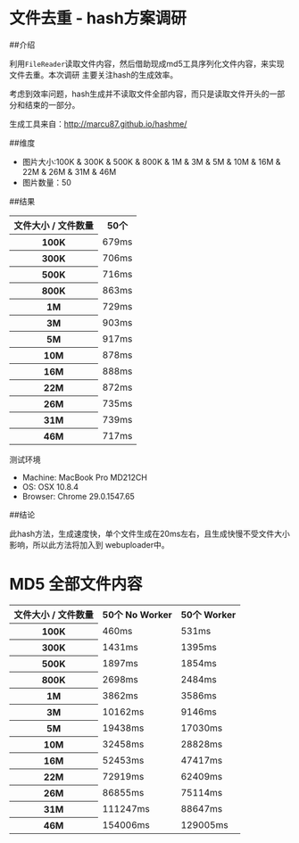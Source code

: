 文件去重 - hash方案调研
====================

##介绍

利用`FileReader`读取文件内容，然后借助现成md5工具序列化文件内容，来实现文件去重。本次调研
主要关注hash的生成效率。

考虑到效率问题，hash生成并不读取文件全部内容，而只是读取文件开头的一部分和结束的一部分。

生成工具来自：http://marcu87.github.io/hashme/

##维度

 * 图片大小:100K & 300K & 500K & 800K & 1M & 3M & 5M & 10M & 16M & 22M & 26M & 31M & 46M
 * 图片数量：50

##结果

<table>
    <tr>
        <th>文件大小 / 文件数量</th>
        <th>50个</th>
    </tr>
    <tr>
        <th>100K</th>
        <td>679ms</td>
    </tr>
    <tr>
        <th>300K</th>
        <td>706ms</td>
    </tr>
    <tr>
        <th>500K</th>
        <td>716ms</td>
    </tr>
    <tr>
        <th>800K</th>
        <td>863ms</td>
    </tr>
    <tr>
        <th>1M</th>
        <td>729ms</td>
    </tr>
    <tr>
        <th>3M</th>
        <td>903ms</td>
    </tr>
    <tr>
        <th>5M</th>
        <td>917ms</td>
    </tr>
    <tr>
        <th>10M</th>
        <td>878ms</td>
    </tr>
    <tr>
        <th>16M</th>
        <td>888ms</td>
    </tr>
    <tr>
        <th>22M</th>
        <td>872ms</td>
    </tr>
    <tr>
        <th>26M</th>
        <td>735ms</td>
    </tr>
    <tr>
        <th>31M</th>
        <td>739ms</td>
    </tr>
    <tr>
        <th>46M</th>
        <td>717ms</td>
    </tr>
</table>

测试环境
 * Machine: MacBook Pro MD212CH
 * OS: OSX 10.8.4
 * Browser: Chrome 29.0.1547.65

##结论

 此hash方法，生成速度快，单个文件生成在20ms左右，且生成快慢不受文件大小影响，所以此方法将加入到
 webuploader中。

 # MD5 全部文件内容

 <table>
    <tr>
        <th>文件大小 / 文件数量</th>
        <th>50个 No Worker</th>
        <th>50个 Worker</th>
    </tr>
    <tr>
        <th>100K</th>
        <td>460ms</td>
        <td>531ms</td>
    </tr>
    <tr>
        <th>300K</th>
        <td>1431ms</td>
        <td>1395ms</td>
    </tr>
    <tr>
        <th>500K</th>
        <td>1897ms</td>
        <td>1854ms</td>
    </tr>
    <tr>
        <th>800K</th>
        <td>2698ms</td>
        <td>2484ms</td>
    </tr>
    <tr>
        <th>1M</th>
        <td>3862ms</td>
        <td>3586ms</td>
    </tr>
    <tr>
        <th>3M</th>
        <td>10162ms</td>
        <td>9146ms</td>
    </tr>
    <tr>
        <th>5M</th>
        <td>19438ms</td>
        <td>17030ms</td>
    </tr>
    <tr>
        <th>10M</th>
        <td>32458ms</td>
        <td>28828ms</td>
    </tr>
    <tr>
        <th>16M</th>
        <td>52453ms</td>
        <td>47417ms</td>
    </tr>
    <tr>
        <th>22M</th>
        <td>72919ms</td>
        <td>62409ms</td>
    </tr>
    <tr>
        <th>26M</th>
        <td>86855ms</td>
        <td>75114ms</td>
    </tr>
    <tr>
        <th>31M</th>
        <td>111247ms</td>
        <td>88647ms</td>
    </tr>
    <tr>
        <th>46M</th>
        <td>154006ms</td>
        <td>129005ms</td>
    </tr>
</table>